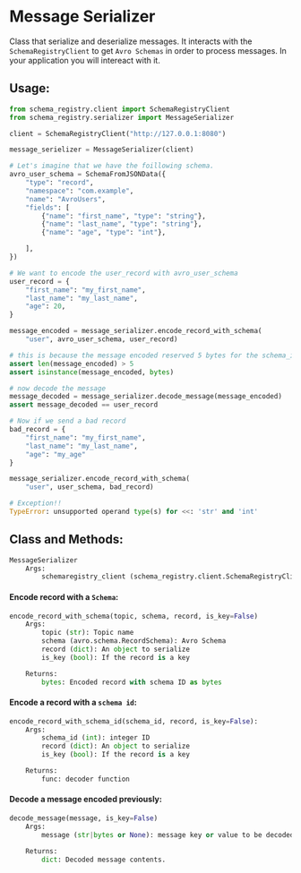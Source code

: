 # Message Serializer

Class that serialize and deserialize messages. It interacts with the `SchemaRegistryClient` to get `Avro Schemas` in order to process messages. In your application you will intereact with it.


Usage:
------

```python
from schema_registry.client import SchemaRegistryClient
from schema_registry.serializer import MessageSerializer

client = SchemaRegistryClient("http://127.0.0.1:8080")

message_serielizer = MessageSerializer(client)

# Let's imagine that we have the foillowing schema.
avro_user_schema = SchemaFromJSONData({
    "type": "record",
    "namespace": "com.example",
    "name": "AvroUsers",
    "fields": [
        {"name": "first_name", "type": "string"},
        {"name": "last_name", "type": "string"},
        {"name": "age", "type": "int"},

    ],
})

# We want to encode the user_record with avro_user_schema
user_record = {
    "first_name": "my_first_name",
    "last_name": "my_last_name",
    "age": 20,
}

message_encoded = message_serializer.encode_record_with_schema(
    "user", avro_user_schema, user_record)

# this is because the message encoded reserved 5 bytes for the schema_id
assert len(message_encoded) > 5
assert isinstance(message_encoded, bytes)

# now decode the message
message_decoded = message_serializer.decode_message(message_encoded)
assert message_decoded == user_record

# Now if we send a bad record
bad_record = {
    "first_name": "my_first_name",
    "last_name": "my_last_name",
    "age": "my_age"
}

message_serializer.encode_record_with_schema(
    "user", user_schema, bad_record)

# Exception!!
TypeError: unsupported operand type(s) for <<: 'str' and 'int'
```

Class and Methods:
-----------------

```python
MessageSerializer
    Args:
        schemaregistry_client (schema_registry.client.SchemaRegistryClient): Http Client
```

#### Encode record with a `Schema`:

```python
encode_record_with_schema(topic, schema, record, is_key=False)
    Args:
        topic (str): Topic name
        schema (avro.schema.RecordSchema): Avro Schema
        record (dict): An object to serialize
        is_key (bool): If the record is a key

    Returns:
        bytes: Encoded record with schema ID as bytes
```

#### Encode a record with a `schema id`:

```python
encode_record_with_schema_id(schema_id, record, is_key=False):
    Args:
        schema_id (int): integer ID
        record (dict): An object to serialize
        is_key (bool): If the record is a key

    Returns:
        func: decoder function
```

#### Decode a message encoded previously:

```python
decode_message(message, is_key=False)
    Args:
        message (str|bytes or None): message key or value to be decoded

    Returns:
        dict: Decoded message contents.
```